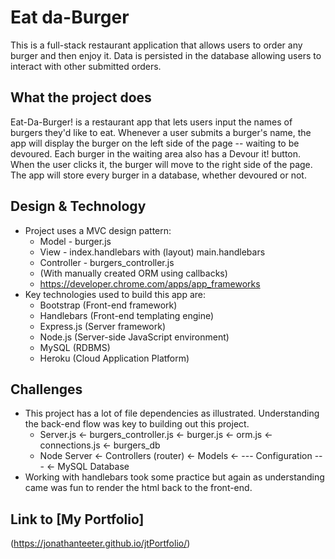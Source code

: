 # Eat da-Burger
This is a full-stack restaurant application that allows users to order any burger and then enjoy it. Data is persisted in the database allowing users to interact with other submitted orders. 

## What the project does
Eat-Da-Burger! is a restaurant app that lets users input the names of burgers they'd like to eat. Whenever a user submits a burger's name, the app will display the burger on the left side of the page -- waiting to be devoured.  Each burger in the waiting area also has a Devour it! button.  When the user clicks it, the burger will move to the right side of the page.  The app will store every burger in a database, whether devoured or not.

## Design & Technology
* Project uses a MVC design pattern:
    * Model - burger.js
    * View - index.handlebars with (layout) main.handlebars
    * Controller - burgers_controller.js
    * (With manually created ORM using callbacks)
    * https://developer.chrome.com/apps/app_frameworks  
* Key technologies used to build this app are:
    * Bootstrap (Front-end framework)
    * Handlebars (Front-end templating engine)
    * Express.js (Server framework)
    * Node.js (Server-side JavaScript environment)
    * MySQL (RDBMS)
    * Heroku (Cloud Application Platform)

## Challenges
* This project has a lot of file dependencies as illustrated.  Understanding the back-end flow was key to building out this project.
    * Server.js   <-  burgers_controller.js  <-  burger.js  <-  orm.js  <-  connections.js  <-  burgers_db
    * Node Server <-  Controllers (router)   <-  Models     <-    --- Configuration ---     <-  MySQL Database
* Working with handlebars took some practice but again as understanding came was fun to render the html back to the front-end.

## Link to [My Portfolio] 
(https://jonathanteeter.github.io/jtPortfolio/)


